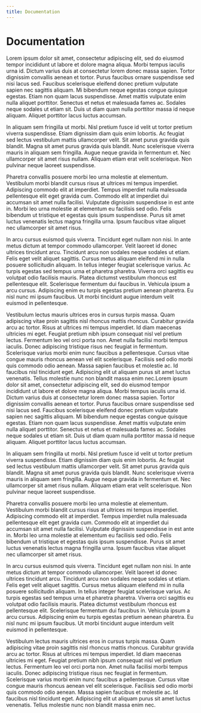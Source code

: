```yaml
---
title: Documentation
---
```

# Documentation
Lorem ipsum dolor sit amet, consectetur adipiscing elit, sed do eiusmod tempor incididunt ut labore et dolore magna aliqua. Morbi tempus iaculis urna id. Dictum varius duis at consectetur lorem donec massa sapien. Tortor dignissim convallis aenean et tortor. Purus faucibus ornare suspendisse sed nisi lacus sed. Faucibus scelerisque eleifend donec pretium vulputate sapien nec sagittis aliquam. Mi bibendum neque egestas congue quisque egestas. Etiam non quam lacus suspendisse. Amet mattis vulputate enim nulla aliquet porttitor. Senectus et netus et malesuada fames ac. Sodales neque sodales ut etiam sit. Duis ut diam quam nulla porttitor massa id neque aliquam. Aliquet porttitor lacus luctus accumsan.

In aliquam sem fringilla ut morbi. Nisl pretium fusce id velit ut tortor pretium viverra suspendisse. Etiam dignissim diam quis enim lobortis. Ac feugiat sed lectus vestibulum mattis ullamcorper velit. Sit amet purus gravida quis blandit. Magna sit amet purus gravida quis blandit. Nunc scelerisque viverra mauris in aliquam sem fringilla. Augue neque gravida in fermentum et. Nec ullamcorper sit amet risus nullam. Aliquam etiam erat velit scelerisque. Non pulvinar neque laoreet suspendisse.

Pharetra convallis posuere morbi leo urna molestie at elementum. Vestibulum morbi blandit cursus risus at ultrices mi tempus imperdiet. Adipiscing commodo elit at imperdiet. Tempus imperdiet nulla malesuada pellentesque elit eget gravida cum. Commodo elit at imperdiet dui accumsan sit amet nulla facilisi. Vulputate dignissim suspendisse in est ante in. Morbi leo urna molestie at elementum eu facilisis sed odio. Felis bibendum ut tristique et egestas quis ipsum suspendisse. Purus sit amet luctus venenatis lectus magna fringilla urna. Ipsum faucibus vitae aliquet nec ullamcorper sit amet risus.

In arcu cursus euismod quis viverra. Tincidunt eget nullam non nisi. In ante metus dictum at tempor commodo ullamcorper. Velit laoreet id donec ultrices tincidunt arcu. Tincidunt arcu non sodales neque sodales ut etiam. Felis eget velit aliquet sagittis. Cursus metus aliquam eleifend mi in nulla posuere sollicitudin aliquam. In tellus integer feugiat scelerisque varius. Ac turpis egestas sed tempus urna et pharetra pharetra. Viverra orci sagittis eu volutpat odio facilisis mauris. Platea dictumst vestibulum rhoncus est pellentesque elit. Scelerisque fermentum dui faucibus in. Vehicula ipsum a arcu cursus. Adipiscing enim eu turpis egestas pretium aenean pharetra. Eu nisl nunc mi ipsum faucibus. Ut morbi tincidunt augue interdum velit euismod in pellentesque.

Vestibulum lectus mauris ultrices eros in cursus turpis massa. Quam adipiscing vitae proin sagittis nisl rhoncus mattis rhoncus. Curabitur gravida arcu ac tortor. Risus at ultrices mi tempus imperdiet. Id diam maecenas ultricies mi eget. Feugiat pretium nibh ipsum consequat nisl vel pretium lectus. Fermentum leo vel orci porta non. Amet nulla facilisi morbi tempus iaculis. Donec adipiscing tristique risus nec feugiat in fermentum. Scelerisque varius morbi enim nunc faucibus a pellentesque. Cursus vitae congue mauris rhoncus aenean vel elit scelerisque. Facilisis sed odio morbi quis commodo odio aenean. Massa sapien faucibus et molestie ac. Id faucibus nisl tincidunt eget. Adipiscing elit ut aliquam purus sit amet luctus venenatis. Tellus molestie nunc non blandit massa enim nec.Lorem ipsum dolor sit amet, consectetur adipiscing elit, sed do eiusmod tempor incididunt ut labore et dolore magna aliqua. Morbi tempus iaculis urna id. Dictum varius duis at consectetur lorem donec massa sapien. Tortor dignissim convallis aenean et tortor. Purus faucibus ornare suspendisse sed nisi lacus sed. Faucibus scelerisque eleifend donec pretium vulputate sapien nec sagittis aliquam. Mi bibendum neque egestas congue quisque egestas. Etiam non quam lacus suspendisse. Amet mattis vulputate enim nulla aliquet porttitor. Senectus et netus et malesuada fames ac. Sodales neque sodales ut etiam sit. Duis ut diam quam nulla porttitor massa id neque aliquam. Aliquet porttitor lacus luctus accumsan.

In aliquam sem fringilla ut morbi. Nisl pretium fusce id velit ut tortor pretium viverra suspendisse. Etiam dignissim diam quis enim lobortis. Ac feugiat sed lectus vestibulum mattis ullamcorper velit. Sit amet purus gravida quis blandit. Magna sit amet purus gravida quis blandit. Nunc scelerisque viverra mauris in aliquam sem fringilla. Augue neque gravida in fermentum et. Nec ullamcorper sit amet risus nullam. Aliquam etiam erat velit scelerisque. Non pulvinar neque laoreet suspendisse.

Pharetra convallis posuere morbi leo urna molestie at elementum. Vestibulum morbi blandit cursus risus at ultrices mi tempus imperdiet. Adipiscing commodo elit at imperdiet. Tempus imperdiet nulla malesuada pellentesque elit eget gravida cum. Commodo elit at imperdiet dui accumsan sit amet nulla facilisi. Vulputate dignissim suspendisse in est ante in. Morbi leo urna molestie at elementum eu facilisis sed odio. Felis bibendum ut tristique et egestas quis ipsum suspendisse. Purus sit amet luctus venenatis lectus magna fringilla urna. Ipsum faucibus vitae aliquet nec ullamcorper sit amet risus.

In arcu cursus euismod quis viverra. Tincidunt eget nullam non nisi. In ante metus dictum at tempor commodo ullamcorper. Velit laoreet id donec ultrices tincidunt arcu. Tincidunt arcu non sodales neque sodales ut etiam. Felis eget velit aliquet sagittis. Cursus metus aliquam eleifend mi in nulla posuere sollicitudin aliquam. In tellus integer feugiat scelerisque varius. Ac turpis egestas sed tempus urna et pharetra pharetra. Viverra orci sagittis eu volutpat odio facilisis mauris. Platea dictumst vestibulum rhoncus est pellentesque elit. Scelerisque fermentum dui faucibus in. Vehicula ipsum a arcu cursus. Adipiscing enim eu turpis egestas pretium aenean pharetra. Eu nisl nunc mi ipsum faucibus. Ut morbi tincidunt augue interdum velit euismod in pellentesque.

Vestibulum lectus mauris ultrices eros in cursus turpis massa. Quam adipiscing vitae proin sagittis nisl rhoncus mattis rhoncus. Curabitur gravida arcu ac tortor. Risus at ultrices mi tempus imperdiet. Id diam maecenas ultricies mi eget. Feugiat pretium nibh ipsum consequat nisl vel pretium lectus. Fermentum leo vel orci porta non. Amet nulla facilisi morbi tempus iaculis. Donec adipiscing tristique risus nec feugiat in fermentum. Scelerisque varius morbi enim nunc faucibus a pellentesque. Cursus vitae congue mauris rhoncus aenean vel elit scelerisque. Facilisis sed odio morbi quis commodo odio aenean. Massa sapien faucibus et molestie ac. Id faucibus nisl tincidunt eget. Adipiscing elit ut aliquam purus sit amet luctus venenatis. Tellus molestie nunc non blandit massa enim nec.